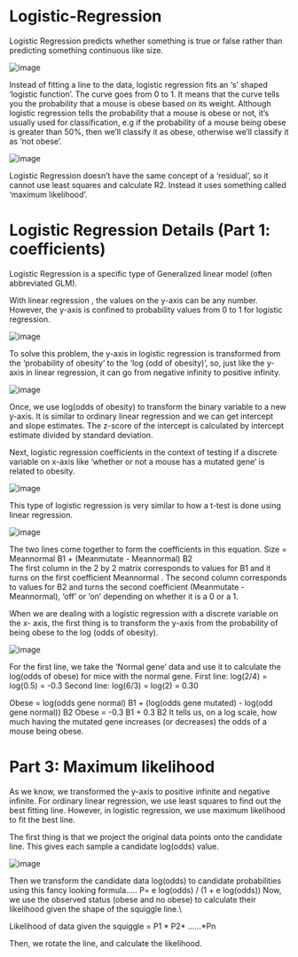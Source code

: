 # Logistic-Regression
Logistic Regression predicts whether something is true or false rather than predicting something continuous like size.

![image](https://github.com/shijie96/Logistic-Regression/assets/145702972/27030e88-4ffe-47f8-b245-b97fe1bdf8a7)

Instead of fitting a line to the data, logistic regression fits an ‘s’ shaped ‘logistic function’.
The curve goes from 0 to 1. It means that the curve tells you the probability that a mouse is obese based on its weight. Although logistic regression tells the probability that a mouse is obese or not, it’s usually used for classification, e.g if the probability of a mouse being obese is greater than 50%, then we’ll classify it as obese, otherwise we’ll classify it as ‘not obese’.

![image](https://github.com/shijie96/Logistic-Regression/assets/145702972/46d4a0b4-81d5-4bd9-ba61-c28644f281c1)

Logistic Regression doesn’t have the same concept of a ‘residual’, so it cannot use least squares and calculate R2. Instead it uses something called ‘maximum likelihood’.

# Logistic Regression Details (Part 1: coefficients)
Logistic Regression is a specific type of Generalized linear model (often abbreviated GLM).

With linear regression , the values on the y-axis can be any number. However, the y-axis is confined to probability values from 0 to 1 for logistic regression.

![image](https://github.com/shijie96/Logistic-Regression/assets/145702972/a2a89ca9-c13e-435c-884a-9a4ceddff156)

To solve this problem, the y-axis in logistic regression is transformed from the ‘probability of obesity’ to the ‘log (odd of obesity)’, so, just like the y-axis in linear regression, it can go from negative infinity to positive infinity. 

![image](https://github.com/shijie96/Logistic-Regression/assets/145702972/84cfad12-765c-422f-80a5-93a44c0c265d)

Once, we use log(odds of obesity) to transform the binary variable to a new y-axis. It is similar to ordinary linear regression and we can get intercept and slope estimates. The z-score of the intercept is calculated by intercept estimate divided by standard deviation. 

Next, logistic regression coefficients in the context of testing if a discrete variable on x-axis like ‘whether or not a mouse has a mutated gene’ is related to obesity.

![image](https://github.com/shijie96/Logistic-Regression/assets/145702972/c08066fa-1ff6-42c7-ae3b-f87c5b27f562)

This type of logistic regression is very similar to how a t-test is done using linear regression. 

![image](https://github.com/shijie96/Logistic-Regression/assets/145702972/794bb571-0ec9-4123-ac32-5be297695386)

The two lines come together to form the coefficients in this equation.
Size = Meannormal B1 + (Meanmutate - Meannormal) B2              
The first column in the 2 by 2 matrix corresponds to values for B1 and it turns on the first coefficient Meannormal . The second column corresponds to values for B2 and turns the second coefficient (Meanmutate - Meannormal), ‘off’ or ‘on’ depending on whether it is a 0 or a 1.

When we are dealing with a logistic regression with a discrete variable on the x- axis, the first thing is to transform the y-axis from the probability of being obese to the log (odds of obesity). 

![image](https://github.com/shijie96/Logistic-Regression/assets/145702972/819e6acb-cd5c-4a3a-82e7-511cd04c73bb)

For the first line, we take the ‘Normal gene’ data and use it to calculate the log(odds of obese) for mice with the normal gene.
First line: log(2/4) = log(0.5) = -0.3
Second line: log(6/3) = log(2) = 0.30

Obese = log(odds gene normal) B1 + (log(odds gene mutated) -  log(odd gene normal)) B2
Obese = -0.3 B1 + 0.3 B2
 It tells us, on a log scale, how much having the mutated gene increases (or decreases) the odds of a mouse being obese.

# Part 3: Maximum likelihood
As we know, we transformed the y-axis to positive infinite and negative infinite.
For ordinary linear regression, we use least squares to find out the best fitting line. However, in logistic regression, we use maximum likelihood to fit the best line.

The first thing is that we project the original data points onto the candidate line. This gives each sample a candidate log(odds) value.

![image](https://github.com/shijie96/Logistic-Regression/assets/145702972/5110747a-dc8a-4d7e-b1e2-39b158682c19)

Then we transform the candidate data log(odds) to candidate probabilities using this fancy looking formula…..
P= e log(odds) / (1 + e log(odds))
Now, we use the observed status (obese and no obese) to calculate their likelihood given the shape of the squiggle line.\

Likelihood of data given the squiggle = P1 * P2* ......*Pn

Then, we rotate the line, and calculate the likelihood. 


